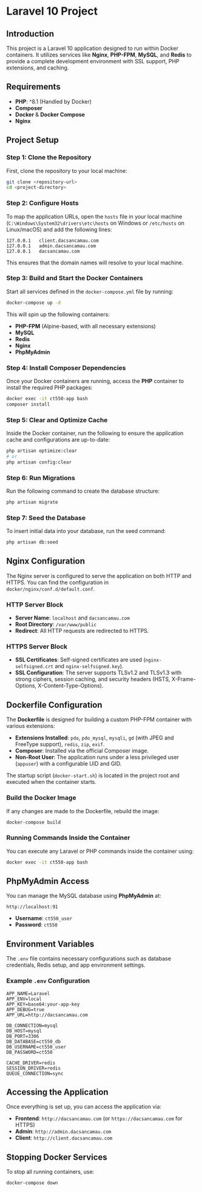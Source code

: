 # Laravel 10 Project

## Introduction

This project is a Laravel 10 application designed to run within Docker containers. It utilizes services like **Nginx**, **PHP-FPM**, **MySQL**, and **Redis** to provide a complete development environment with SSL support, PHP extensions, and caching.

## Requirements

- **PHP**: ^8.1 (Handled by Docker)
- **Composer**
- **Docker** & **Docker Compose**
- **Nginx**

## Project Setup

### Step 1: Clone the Repository

First, clone the repository to your local machine:

```bash
git clone <repository-url>
cd <project-directory>
```

### Step 2: Configure Hosts

To map the application URLs, open the `hosts` file in your local machine (`C:\Windows\System32\drivers\etc\hosts` on Windows or `/etc/hosts` on Linux/macOS) and add the following lines:

```
127.0.0.1   client.dacsancamau.com
127.0.0.1   admin.dacsancamau.com
127.0.0.1   dacsancamau.com
```

This ensures that the domain names will resolve to your local machine.

### Step 3: Build and Start the Docker Containers

Start all services defined in the `docker-compose.yml` file by running:

```bash
docker-compose up -d
```

This will spin up the following containers:

- **PHP-FPM** (Alpine-based, with all necessary extensions)
- **MySQL**
- **Redis**
- **Nginx**
- **PhpMyAdmin**

### Step 4: Install Composer Dependencies

Once your Docker containers are running, access the **PHP** container to install the required PHP packages:

```bash
docker exec -it ct550-app bash
composer install
```

### Step 5: Clear and Optimize Cache

Inside the Docker container, run the following to ensure the application cache and configurations are up-to-date:

```bash
php artisan optimize:clear
# or
php artisan config:clear
```

### Step 6: Run Migrations

Run the following command to create the database structure:

```bash
php artisan migrate
```

### Step 7: Seed the Database

To insert initial data into your database, run the seed command:

```bash
php artisan db:seed
```

## Nginx Configuration

The Nginx server is configured to serve the application on both HTTP and HTTPS. You can find the configuration in `docker/nginx/conf.d/default.conf`.

### HTTP Server Block

- **Server Name**: `localhost` and `dacsancamau.com`
- **Root Directory**: `/var/www/public`
- **Redirect**: All HTTP requests are redirected to HTTPS.

### HTTPS Server Block

- **SSL Certificates**: Self-signed certificates are used (`nginx-selfsigned.crt` and `nginx-selfsigned.key`).
- **SSL Configuration**: The server supports TLSv1.2 and TLSv1.3 with strong ciphers, session caching, and security headers (HSTS, X-Frame-Options, X-Content-Type-Options).

## Dockerfile Configuration

The **Dockerfile** is designed for building a custom PHP-FPM container with various extensions:

- **Extensions Installed**: `pdo`, `pdo_mysql`, `mysqli`, `gd` (with JPEG and FreeType support), `redis`, `zip`, `exif`.
- **Composer**: Installed via the official Composer image.
- **Non-Root User**: The application runs under a less privileged user (`appuser`) with a configurable UID and GID.

The startup script (`docker-start.sh`) is located in the project root and executed when the container starts.

### Build the Docker Image

If any changes are made to the Dockerfile, rebuild the image:

```bash
docker-compose build
```

### Running Commands Inside the Container

You can execute any Laravel or PHP commands inside the container using:

```bash
docker exec -it ct550-app bash
```

## PhpMyAdmin Access

You can manage the MySQL database using **PhpMyAdmin** at:

```
http://localhost:91
```

- **Username**: `ct550_user`
- **Password**: `ct550`

## Environment Variables

The `.env` file contains necessary configurations such as database credentials, Redis setup, and app environment settings.

### Example `.env` Configuration

```env
APP_NAME=Laravel
APP_ENV=local
APP_KEY=base64:your-app-key
APP_DEBUG=true
APP_URL=http://dacsancamau.com

DB_CONNECTION=mysql
DB_HOST=mysql
DB_PORT=3306
DB_DATABASE=ct550_db
DB_USERNAME=ct550_user
DB_PASSWORD=ct550

CACHE_DRIVER=redis
SESSION_DRIVER=redis
QUEUE_CONNECTION=sync
```

## Accessing the Application

Once everything is set up, you can access the application via:

- **Frontend**: `http://dacsancamau.com` (or `https://dacsancamau.com` for HTTPS)
- **Admin**: `http://admin.dacsancamau.com`
- **Client**: `http://client.dacsancamau.com`

## Stopping Docker Services

To stop all running containers, use:

```bash
docker-compose down
```
